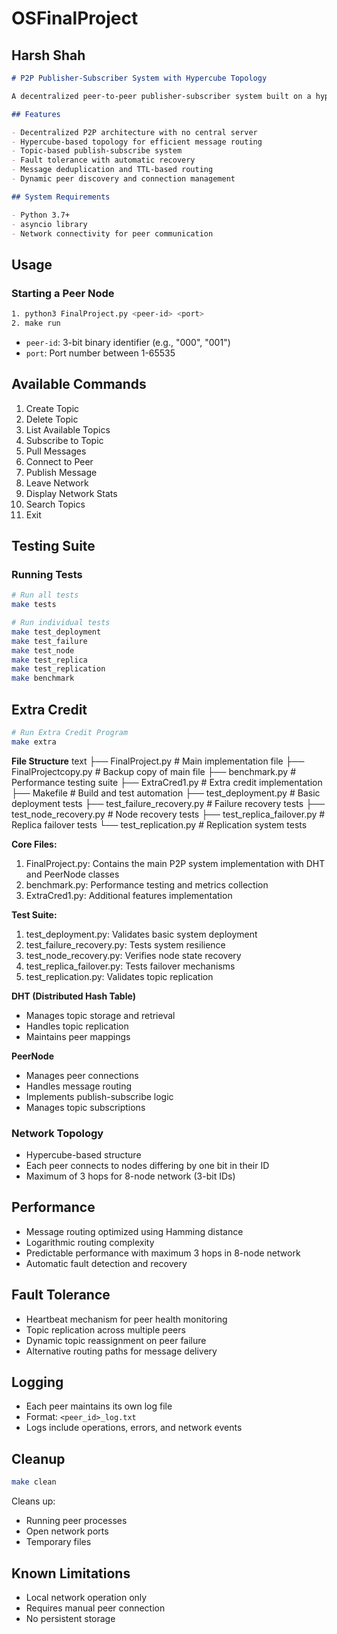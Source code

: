 # OSFinalProject
## Harsh Shah

```markdown
# P2P Publisher-Subscriber System with Hypercube Topology

A decentralized peer-to-peer publisher-subscriber system built on a hypercube topology, enabling efficient message routing and fault-tolerant communication.

## Features

- Decentralized P2P architecture with no central server
- Hypercube-based topology for efficient message routing
- Topic-based publish-subscribe system
- Fault tolerance with automatic recovery
- Message deduplication and TTL-based routing
- Dynamic peer discovery and connection management

## System Requirements

- Python 3.7+
- asyncio library
- Network connectivity for peer communication

```

## Usage

### Starting a Peer Node

```bash
1. python3 FinalProject.py <peer-id> <port>
2. make run
```

- `peer-id`: 3-bit binary identifier (e.g., "000", "001")
- `port`: Port number between 1-65535

## Available Commands

1. Create Topic
2. Delete Topic
3. List Available Topics
4. Subscribe to Topic
5. Pull Messages
6. Connect to Peer
7. Publish Message
8. Leave Network
9. Display Network Stats
10. Search Topics
11. Exit

## Testing Suite

### Running Tests

```bash
# Run all tests
make tests

# Run individual tests
make test_deployment
make test_failure
make test_node
make test_replica
make test_replication
make benchmark
```

## Extra Credit
```bash
# Run Extra Credit Program
make extra
```

**File Structure**
text
├── FinalProject.py          # Main implementation file
├── FinalProjectcopy.py      # Backup copy of main file
├── benchmark.py             # Performance testing suite
├── ExtraCred1.py           # Extra credit implementation
├── Makefile                # Build and test automation
├── test_deployment.py      # Basic deployment tests
├── test_failure_recovery.py # Failure recovery tests
├── test_node_recovery.py   # Node recovery tests
├── test_replica_failover.py # Replica failover tests
└── test_replication.py     # Replication system tests

**Core Files:**
1. FinalProject.py: Contains the main P2P system implementation with DHT and PeerNode classes
2. benchmark.py: Performance testing and metrics collection
3. ExtraCred1.py: Additional features implementation

**Test Suite:**
1. test_deployment.py: Validates basic system deployment
2. test_failure_recovery.py: Tests system resilience
3. test_node_recovery.py: Verifies node state recovery
4. test_replica_failover.py: Tests failover mechanisms
5. test_replication.py: Validates topic replication


**DHT (Distributed Hash Table)**
- Manages topic storage and retrieval
- Handles topic replication
- Maintains peer mappings

**PeerNode**
- Manages peer connections
- Handles message routing
- Implements publish-subscribe logic
- Manages topic subscriptions

### Network Topology

- Hypercube-based structure
- Each peer connects to nodes differing by one bit in their ID
- Maximum of 3 hops for 8-node network (3-bit IDs)

## Performance

- Message routing optimized using Hamming distance
- Logarithmic routing complexity
- Predictable performance with maximum 3 hops in 8-node network
- Automatic fault detection and recovery

## Fault Tolerance

- Heartbeat mechanism for peer health monitoring
- Topic replication across multiple peers
- Dynamic topic reassignment on peer failure
- Alternative routing paths for message delivery

## Logging

- Each peer maintains its own log file
- Format: `<peer_id>_log.txt`
- Logs include operations, errors, and network events

## Cleanup

```bash
make clean
```

Cleans up:
- Running peer processes
- Open network ports
- Temporary files

## Known Limitations

- Local network operation only
- Requires manual peer connection
- No persistent storage
